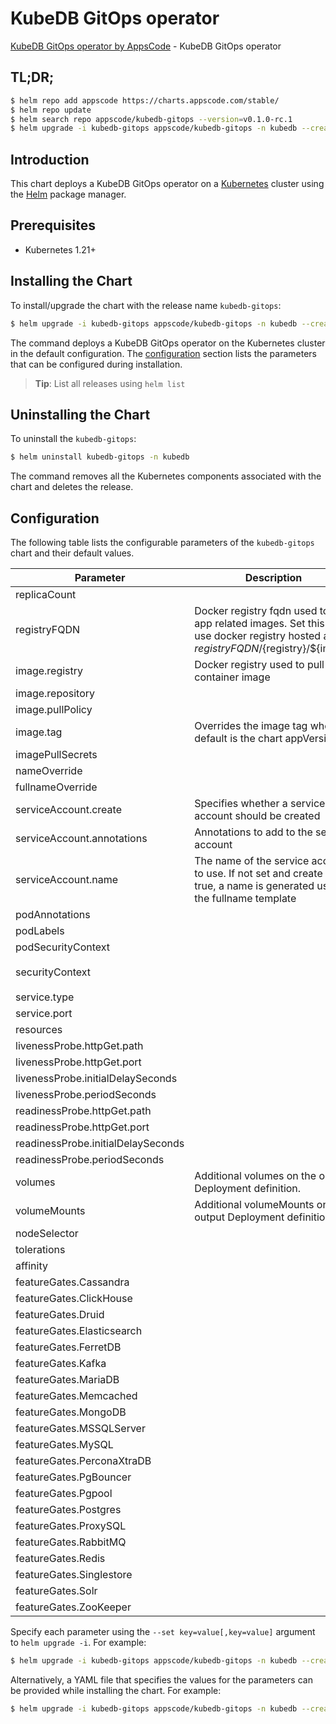 # KubeDB GitOps operator

[KubeDB GitOps operator by AppsCode](https://github.com/appscode-cloud) - KubeDB GitOps operator

## TL;DR;

```bash
$ helm repo add appscode https://charts.appscode.com/stable/
$ helm repo update
$ helm search repo appscode/kubedb-gitops --version=v0.1.0-rc.1
$ helm upgrade -i kubedb-gitops appscode/kubedb-gitops -n kubedb --create-namespace --version=v0.1.0-rc.1
```

## Introduction

This chart deploys a KubeDB GitOps operator on a [Kubernetes](http://kubernetes.io) cluster using the [Helm](https://helm.sh) package manager.

## Prerequisites

- Kubernetes 1.21+

## Installing the Chart

To install/upgrade the chart with the release name `kubedb-gitops`:

```bash
$ helm upgrade -i kubedb-gitops appscode/kubedb-gitops -n kubedb --create-namespace --version=v0.1.0-rc.1
```

The command deploys a KubeDB GitOps operator on the Kubernetes cluster in the default configuration. The [configuration](#configuration) section lists the parameters that can be configured during installation.

> **Tip**: List all releases using `helm list`

## Uninstalling the Chart

To uninstall the `kubedb-gitops`:

```bash
$ helm uninstall kubedb-gitops -n kubedb
```

The command removes all the Kubernetes components associated with the chart and deletes the release.

## Configuration

The following table lists the configurable parameters of the `kubedb-gitops` chart and their default values.

|             Parameter              |                                                             Description                                                              |                                                                                            Default                                                                                             |
|------------------------------------|--------------------------------------------------------------------------------------------------------------------------------------|------------------------------------------------------------------------------------------------------------------------------------------------------------------------------------------------|
| replicaCount                       |                                                                                                                                      | <code>1</code>                                                                                                                                                                                 |
| registryFQDN                       | Docker registry fqdn used to pull app related images. Set this to use docker registry hosted at ${registryFQDN}/${registry}/${image} | <code>ghcr.io</code>                                                                                                                                                                           |
| image.registry                     | Docker registry used to pull app container image                                                                                     | <code>kubedb</code>                                                                                                                                                                            |
| image.repository                   |                                                                                                                                      | <code>kubedb-gitops</code>                                                                                                                                                                     |
| image.pullPolicy                   |                                                                                                                                      | <code>IfNotPresent</code>                                                                                                                                                                      |
| image.tag                          | Overrides the image tag whose default is the chart appVersion.                                                                       | <code>""</code>                                                                                                                                                                                |
| imagePullSecrets                   |                                                                                                                                      | <code>[]</code>                                                                                                                                                                                |
| nameOverride                       |                                                                                                                                      | <code>""</code>                                                                                                                                                                                |
| fullnameOverride                   |                                                                                                                                      | <code>""</code>                                                                                                                                                                                |
| serviceAccount.create              | Specifies whether a service account should be created                                                                                | <code>true</code>                                                                                                                                                                              |
| serviceAccount.annotations         | Annotations to add to the service account                                                                                            | <code>{}</code>                                                                                                                                                                                |
| serviceAccount.name                | The name of the service account to use. If not set and create is true, a name is generated using the fullname template               | <code>""</code>                                                                                                                                                                                |
| podAnnotations                     |                                                                                                                                      | <code>{}</code>                                                                                                                                                                                |
| podLabels                          |                                                                                                                                      | <code>{}</code>                                                                                                                                                                                |
| podSecurityContext                 |                                                                                                                                      | <code>{}</code>                                                                                                                                                                                |
| securityContext                    |                                                                                                                                      | <code>{"allowPrivilegeEscalation":false,"capabilities":{"drop":["ALL"]},"readOnlyRootFilesystem":true,"runAsNonRoot":true,"runAsUser":65534,"seccompProfile":{"type":"RuntimeDefault"}}</code> |
| service.type                       |                                                                                                                                      | <code>ClusterIP</code>                                                                                                                                                                         |
| service.port                       |                                                                                                                                      | <code>8081</code>                                                                                                                                                                              |
| resources                          |                                                                                                                                      | <code>{}</code>                                                                                                                                                                                |
| livenessProbe.httpGet.path         |                                                                                                                                      | <code>/healthz</code>                                                                                                                                                                          |
| livenessProbe.httpGet.port         |                                                                                                                                      | <code>probes</code>                                                                                                                                                                            |
| livenessProbe.initialDelaySeconds  |                                                                                                                                      | <code>15</code>                                                                                                                                                                                |
| livenessProbe.periodSeconds        |                                                                                                                                      | <code>20</code>                                                                                                                                                                                |
| readinessProbe.httpGet.path        |                                                                                                                                      | <code>/readyz</code>                                                                                                                                                                           |
| readinessProbe.httpGet.port        |                                                                                                                                      | <code>probes</code>                                                                                                                                                                            |
| readinessProbe.initialDelaySeconds |                                                                                                                                      | <code>5</code>                                                                                                                                                                                 |
| readinessProbe.periodSeconds       |                                                                                                                                      | <code>10</code>                                                                                                                                                                                |
| volumes                            | Additional volumes on the output Deployment definition.                                                                              | <code>[]</code>                                                                                                                                                                                |
| volumeMounts                       | Additional volumeMounts on the output Deployment definition.                                                                         | <code>[]</code>                                                                                                                                                                                |
| nodeSelector                       |                                                                                                                                      | <code>{}</code>                                                                                                                                                                                |
| tolerations                        |                                                                                                                                      | <code>[]</code>                                                                                                                                                                                |
| affinity                           |                                                                                                                                      | <code>{}</code>                                                                                                                                                                                |
| featureGates.Cassandra             |                                                                                                                                      | <code>false</code>                                                                                                                                                                             |
| featureGates.ClickHouse            |                                                                                                                                      | <code>false</code>                                                                                                                                                                             |
| featureGates.Druid                 |                                                                                                                                      | <code>false</code>                                                                                                                                                                             |
| featureGates.Elasticsearch         |                                                                                                                                      | <code>false</code>                                                                                                                                                                             |
| featureGates.FerretDB              |                                                                                                                                      | <code>false</code>                                                                                                                                                                             |
| featureGates.Kafka                 |                                                                                                                                      | <code>false</code>                                                                                                                                                                             |
| featureGates.MariaDB               |                                                                                                                                      | <code>false</code>                                                                                                                                                                             |
| featureGates.Memcached             |                                                                                                                                      | <code>false</code>                                                                                                                                                                             |
| featureGates.MongoDB               |                                                                                                                                      | <code>false</code>                                                                                                                                                                             |
| featureGates.MSSQLServer           |                                                                                                                                      | <code>false</code>                                                                                                                                                                             |
| featureGates.MySQL                 |                                                                                                                                      | <code>false</code>                                                                                                                                                                             |
| featureGates.PerconaXtraDB         |                                                                                                                                      | <code>false</code>                                                                                                                                                                             |
| featureGates.PgBouncer             |                                                                                                                                      | <code>false</code>                                                                                                                                                                             |
| featureGates.Pgpool                |                                                                                                                                      | <code>false</code>                                                                                                                                                                             |
| featureGates.Postgres              |                                                                                                                                      | <code>false</code>                                                                                                                                                                             |
| featureGates.ProxySQL              |                                                                                                                                      | <code>false</code>                                                                                                                                                                             |
| featureGates.RabbitMQ              |                                                                                                                                      | <code>false</code>                                                                                                                                                                             |
| featureGates.Redis                 |                                                                                                                                      | <code>false</code>                                                                                                                                                                             |
| featureGates.Singlestore           |                                                                                                                                      | <code>false</code>                                                                                                                                                                             |
| featureGates.Solr                  |                                                                                                                                      | <code>false</code>                                                                                                                                                                             |
| featureGates.ZooKeeper             |                                                                                                                                      | <code>false</code>                                                                                                                                                                             |


Specify each parameter using the `--set key=value[,key=value]` argument to `helm upgrade -i`. For example:

```bash
$ helm upgrade -i kubedb-gitops appscode/kubedb-gitops -n kubedb --create-namespace --version=v0.1.0-rc.1 --set replicaCount=1
```

Alternatively, a YAML file that specifies the values for the parameters can be provided while
installing the chart. For example:

```bash
$ helm upgrade -i kubedb-gitops appscode/kubedb-gitops -n kubedb --create-namespace --version=v0.1.0-rc.1 --values values.yaml
```
